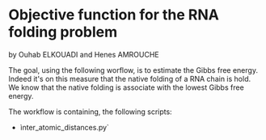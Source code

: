 # Objective function for the RNA folding problem 
by Ouhab ELKOUADI and Henes AMROUCHE

The goal, using the following worflow, is to estimate the Gibbs free energy. Indeed it's on this measure that the native folding of a RNA chain is hold. We know that the native folding is associate with the lowest Gibbs free energy. 

The workflow is containing, the following scripts: 

- ìnter_atomic_distances.py`
